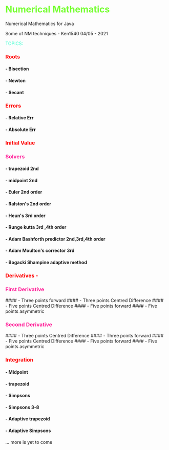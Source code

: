# <h style="color:#77FF33">Numerical Mathematics</h>
Numerical Mathematics for Java


Some of NM techniques - Ken1540 04/05 - 2021


<h style="color:#33ffcc">TOPICS:</h>

<h3 style="color:#ff0000">Roots</h3>

#### - Bisection
#### - Newton
#### - Secant


<h3 style="color:#ff0000">Errors</h3>

#### - Relative Err 
#### - Absolute Err

<h3 style="color:#ff0000">Initial Value</h>
<h3 style="color:#ff2299">Solvers </h3>

#### - trapezoid 2nd
#### - midpoint 2nd
#### - Euler 2nd order
#### - Ralston's 2nd order
#### - Heun's 3rd order
#### - Runge kutta 3rd ,4th order
#### - Adam Bashforth predictor 2nd,3rd,4th order
#### - Adam Moulton's corrector 3rd 
#### - Bogacki Shampine adaptive method


<h3 style="color:#ff0000">Derivatives</h> -
<h3 style="color:#ff2299">First Derivative  </h3>
  #### - Three points forward
  #### - Three points Centred Difference
  #### - Five points Centred Difference
  #### - Five points forward
  #### - Five points asymmetric

<h3 style="color:#ff2299">Second Derivative  </h3>
  #### - Three points Centred Difference
  #### - Three points forward
  #### - Five points Centred Difference
  #### - Five points forward
  #### - Five points asymmetric


<h3 style="color:#ff0000">Integration </h>

#### - Midpoint
#### - trapezoid
#### - Simpsons
#### - Simpsons 3-8 
#### - Adaptive trapezoid
#### - Adaptive Simpsons




... more is yet to come


